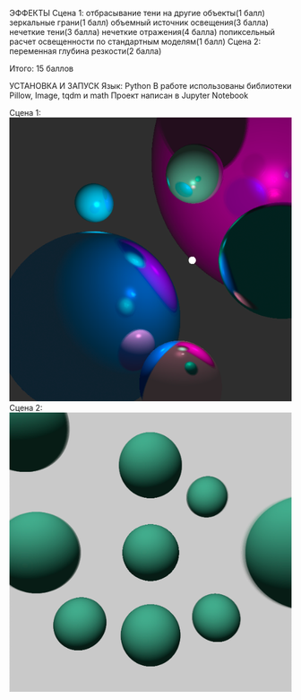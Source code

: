 ЭФФЕКТЫ
  Сцена 1:
    отбрасывание тени на другие объекты(1 балл)
    зеркальные грани(1 балл)
    объемный источник освещения(3 балла)
    нечеткие тени(3 балла)
    нечеткие отражения(4 балла)
    попиксельный расчет освещенности по стандартным моделям(1 балл)
  Сцена 2:  
  переменная глубина резкости(2 балла)
  
  Итого: 15 баллов
  
УСТАНОВКА И ЗАПУСК
   Язык: Python
   В работе использованы библиотеки Pillow, Image, tqdm и math
   Проект написан в Jupyter Notebook
   
Сцена 1:
  ![N|Solid](main_13.12.20_final/Scene1.png)
Сцена 2:
  ![N|Solid](main_13.12.20_final/Scene2.png)
   
